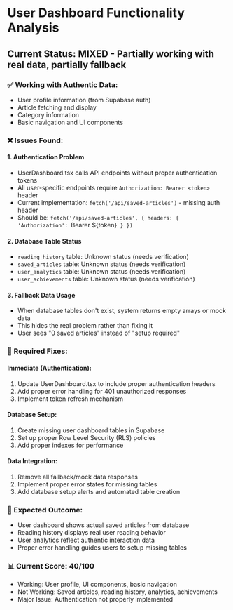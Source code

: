# User Dashboard Functionality Analysis

## Current Status: MIXED - Partially working with real data, partially fallback

### ✅ Working with Authentic Data:
- User profile information (from Supabase auth)
- Article fetching and display
- Category information
- Basic navigation and UI components

### ❌ Issues Found:

#### 1. Authentication Problem
- UserDashboard.tsx calls API endpoints without proper authentication tokens
- All user-specific endpoints require `Authorization: Bearer <token>` header
- Current implementation: `fetch('/api/saved-articles')` - missing auth header
- Should be: `fetch('/api/saved-articles', { headers: { 'Authorization': `Bearer ${token}` } })`

#### 2. Database Table Status
- `reading_history` table: Unknown status (needs verification)
- `saved_articles` table: Unknown status (needs verification) 
- `user_analytics` table: Unknown status (needs verification)
- `user_achievements` table: Unknown status (needs verification)

#### 3. Fallback Data Usage
- When database tables don't exist, system returns empty arrays or mock data
- This hides the real problem rather than fixing it
- User sees "0 saved articles" instead of "setup required"

### 🔧 Required Fixes:

#### Immediate (Authentication):
1. Update UserDashboard.tsx to include proper authentication headers
2. Add proper error handling for 401 unauthorized responses
3. Implement token refresh mechanism

#### Database Setup:
1. Create missing user dashboard tables in Supabase
2. Set up proper Row Level Security (RLS) policies
3. Add proper indexes for performance

#### Data Integration:
1. Remove all fallback/mock data responses
2. Implement proper error states for missing tables
3. Add database setup alerts and automated table creation

### 🎯 Expected Outcome:
- User dashboard shows actual saved articles from database
- Reading history displays real user reading behavior
- User analytics reflect authentic interaction data
- Proper error handling guides users to setup missing tables

### 📊 Current Score: 40/100
- Working: User profile, UI components, basic navigation
- Not Working: Saved articles, reading history, analytics, achievements
- Major Issue: Authentication not properly implemented